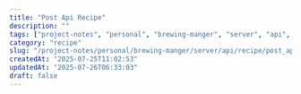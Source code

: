 ```yaml
---
title: "Post Api Recipe"
description: ""
tags: ["project-notes", "personal", "brewing-manger", "server", "api", "recipe"]
category: "recipe"
slug: "/project-notes/personal/brewing-manger/server/api/recipe/post_api_recipe.md"
createdAt: "2025-07-25T11:02:53"
updatedAt: "2025-07-26T06:33:03"
draft: false
---
```


